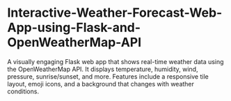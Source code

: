 # Interactive-Weather-Forecast-Web-App-using-Flask-and-OpenWeatherMap-API
A visually engaging Flask web app that shows real-time weather data using the OpenWeatherMap API. It displays temperature, humidity, wind, pressure, sunrise/sunset, and more. Features include a responsive tile layout, emoji icons, and a background that changes with weather conditions.
